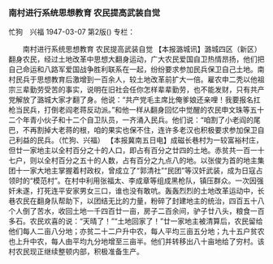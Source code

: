 ### 南村进行系统思想教育  农民提高武装自觉
忙狗　兴福
1947-03-07
第2版()
专栏：

　　南村进行系统思想教育
    农民提高武装自觉
    【本报潞城讯】潞城四区（新区）翻身农民，经过土地改革中思想大翻身运动，广大农民爱国自卫热情昂扬，他们把自己命运和八路军爱国战争胜利联系在一起，纷纷要求参加民兵保卫自己土地。南村民兵于思想教育后激增到一百余人，较土地改革前扩大一倍。雇农申二秃以他祖宗三辈勤劳受苦的事实，说明在旧社会任你怎样辈辈勤劳，也不能发财，只有共产党解放了潞城大家才翻了身。他说：“共产党毛主席比俺爹娘还亲哩！我要报名扛枪当民兵，打倒老阎老蒋反动派。”和他一样从翻身回忆中觉醒的农民申文珠等五十二个年青小伙子和十二个自卫队员，一齐涌入民兵。他们说：“咱割了小老阎的尾巴，不再割掉大老蒋的根，咱的果实也保不住，连许多老汉也积极要求参加保卫自己利益的民兵。（忙狗、兴福）
    【本报冀南五日电】成磁长巷村为一较富裕村庄，但廿一家地主以全村百分之十的人口，即占有百分之廿四的土地。赤贫共一百一十七户，则以全村百分之五十的人数，占有百分之九点八的地。以张俊为首的地主集团十一家大地主掌握着村政权，曾成立了“郭清社”“民团”等汉奸武装，成为日寇占领时的“模范村”。在村中利用张福太、李成章等组成黑枪队，镇压群众。一次因强奸未遂，打死连平安家男女三口，谁也没有敢吭。轰轰烈烈的土地改革运动中，长巷农民在翻身队帮助下，以团结无比的力量，粉碎了封建地主的统治，四百五十八个人倒了苦水，收回土地一千四百廿一亩，房子二百余间，驴子廿八头，粮食一百多石。农民欢喜的说：“天晴了！”“土地回家了！”廿一家地主被清算后，农民留给他们每人二亩八分地；亦贫二十二户升中农，每人平均三亩五分地；九十五户贫农也上升中农，每人由平均九分地增至三亩半。他们并转移出八十亩地给了穷村。该村农民现正继续整顿内部，积极准备生产。
